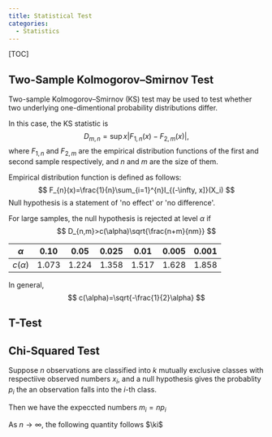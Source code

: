 ```yaml
---
title: Statistical Test
categories:
  - Statistics
---
```


[TOC]

## Two-Sample Kolmogorov–Smirnov Test

Two-sample Kolmogorov–Smirnov (KS) test may be used to test whether two underlying one-dimentional probability distributions differ.

In this case, the KS statistic is 
$$
D_{m,n}=\sup{x} |F_{1,n}(x)-F_{2,m}(x)|,
$$
where $F_{1,n}$ and $F_{2,m}$ are the empirical distribution functions of the first and second sample respectively, and $n$ and $m$ are the size of them.

Empirical distribution function is defined as follows:
$$
F_{n}(x)=\frac{1}{n}\sum_{i=1}^{n}I_{(-\infty, x]}(X_i)
$$
Null hypothesis is a statement of 'no effect' or 'no difference'.

For large samples, the null hypothesis is rejected at level $\alpha$ if 
$$
D_{n,m}>c(\alpha)\sqrt{\frac{n+m}{nm}}
$$

| $\alpha$    | 0.10  | 0.05  | 0.025 | 0.01  | 0.005 | 0.001 |
| ----------- | ----- | ----- | ----- | ----- | ----- | ----- |
| $c(\alpha)$ | 1.073 | 1.224 | 1.358 | 1.517 | 1.628 | 1.858 |

In general, 
$$
c(\alpha)=\sqrt{-\frac{1}{2}\alpha}
$$

## T-Test

## Chi-Squared Test

Suppose $n$ observations are classified into $k$ mutually exclusive classes with respectiive observed numbers $x_i$, and a null hypothesis gives the probablity $p_i$ the an observation falls into the $i$-th class. 

Then we have the expeccted numbers $m_i=np_i$

As $n\to \infty$, the following quantity follows  $\ki$